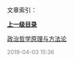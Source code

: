 文章索引：


**[上一级目录](//index.md)**

[政治哲学原理与方法论](/哲学/政治哲学原理与方法论.md)


<font size=2 color='grey'> 2019-04-03 15:36 </font>